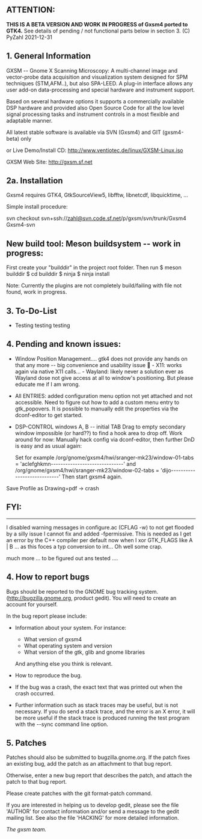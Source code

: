 ## **ATTENTION:**

**THIS IS A BETA VERSION AND WORK IN PROGRESS of Gxsm4 ported to GTK4.**
See details of pending / not functional parts below in section 3.
(C) PyZahl 2021-12-31

## 1. General Information

GXSM -- Gnome X Scanning Microscopy: A multi-channel image and
vector-probe data acquisition and visualization system designed for
SPM techniques (STM,AFM..), but also SPA-LEED. A plug-in interface
allows any user add-on data-processing and special hardware and
instrument support.

Based on several hardware options it supports a commercially available
DSP hardware and provided also Open Source Code for all the low level
signal processing tasks and instrument controls in a most flexible and
adaptable manner.

All latest stable software is available
via SVN (Gxsm4) and GIT (gxsm4-beta) only

or Live Demo/Install CD:
http://www.ventiotec.de/linux/GXSM-Linux.iso

GXSM Web Site: http://gxsm.sf.net


## 2a. Installation

Gxsm4 requires GTK4, GtkSourceView5, libfftw, libnetcdf, libquicktime, ...

Simple install procedure:

svn checkout svn+ssh://zahl@svn.code.sf.net/p/gxsm/svn/trunk/Gxsm4 Gxsm4-svn

## New build tool: Meson buildsystem -- work in progress:

First create your "builddir" in the project root folder.
Then run
$ meson builddir
$ cd builddir
$ ninja
$ ninja install

Note: Currently the plugins are not completely build/failing with file not found, work in progress.


## 3. To-Do-List

- Testing testing testing

## 4. Pending and known issues:

- Window Position Management....  gtk4 does not provide any hands on that any more -- big convenience and usability issue 🙁
		- X11: works again via native X11 calls...
		- Wayland: likely never a solution ever as Wayland dose not give access at all to window's positioning. But please educate me if I am wrong.
  

- All ENTRIES: added configuration menu option not yet attached and not accessible. Need to figure out how to add a custom menu entry to gtk_popovers.
             It is possible to manually edit the properties via the dconf-editor to get started.

- DSP-CONTROL windows A, B -- initial TAB Drag to empty secondary window impossible (or hard??) to find a hook area to drop off. Work around for now:
Manually hack config via dconf-editor, then further DnD is easy and as usual again:
   
   Set for example
/org/gnome/gxsm4/hwi/sranger-mk23/window-01-tabs = 'aclefghkmn------------------------------'
and
/org/gnome/gxsm4/hwi/sranger-mk23/window-02-tabs = 'dijo----------------------------'
Then start gxsm4 again.

Save Profile as Drawing=pdf -> crash


## FYI:
----
I disabled warning messages in configure.ac (CFLAG -w) to not get flooded by a silly issue I cannot fix and added -fpermissive.
This is needed as I get an error by the C++ compiler per default now when I xor  GTK_FLAGS  like A | B ... as this foces a typ conversion to int...
Oh well some crap.

much more ... to be figured out ans tested ....


## 4. How to report bugs

Bugs should be reported to the GNOME bug tracking system.
(http://bugzilla.gnome.org, product gedit). You will need to create an
account for yourself.

In the bug report please include:

* Information about your system. For instance:

   - What version of gxsm4
   - What operating system and version
   - What version of the gtk, glib and gnome libraries

  And anything else you think is relevant.

* How to reproduce the bug. 

* If the bug was a crash, the exact text that was printed out when the
  crash occurred.

* Further information such as stack traces may be useful, but is not
  necessary. If you do send a stack trace, and the error is an X error,
  it will be more useful if the stack trace is produced running the test
  program with the --sync command line option.


## 5. Patches

Patches should also be submitted to bugzilla.gnome.org. If the patch
fixes an existing bug, add the patch as an attachment to that bug
report.

Otherwise, enter a new bug report that describes the patch, and attach
the patch to that bug report.

Please create patches with the git format-patch command.

If you are interested in helping us to develop gedit, please see the 
file 'AUTHOR' for contact information and/or send a message to the gedit
mailing list. See also the file 'HACKING' for more detailed information.


  *The gxsm team.*

